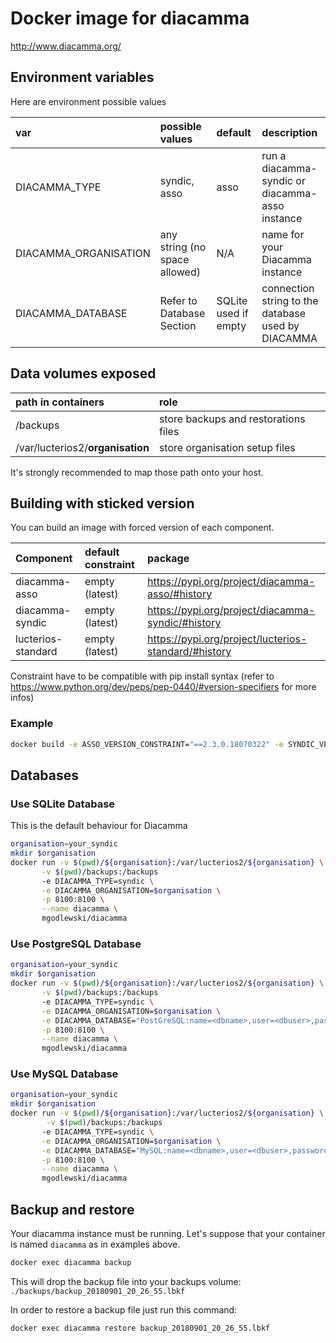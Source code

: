 # Docker image for diacamma

http://www.diacamma.org/

## Environment variables
Here are environment possible values

| var                   | possible values               | default              | description                                        |
|:----------------------|:------------------------------|:---------------------|:---------------------------------------------------|
| DIACAMMA_TYPE         | syndic, asso                  | asso                 | run a diacamma-syndic or diacamma-asso instance    |
| DIACAMMA_ORGANISATION | any string (no space allowed) | N/A                  | name for your Diacamma instance                    |
| DIACAMMA_DATABASE     | Refer to Database Section     | SQLite used if empty | connection string to the database used by DIACAMMA |

## Data volumes exposed
| path in containers                | role                                 |
|:----------------------------------|:-------------------------------------|
| /backups                          | store backups and restorations files |
| /var/lucterios2/**organisation**  | store organisation setup files |

It's strongly recommended to map those path onto your host.

## Building with sticked version
You can build an image with forced version of each component.

| Component|default constraint|package|
|:---|:---|:---|
|diacamma-asso      | empty (latest)    | https://pypi.org/project/diacamma-asso/#history      |
|diacamma-syndic    | empty (latest)    | https://pypi.org/project/diacamma-syndic/#history    |
|lucterios-standard | empty (latest)    | https://pypi.org/project/lucterios-standard/#history |

Constraint have to be compatible with pip install syntax (refer to https://www.python.org/dev/peps/pep-0440/#version-specifiers for more infos)

### Example
```bash
docker build -e ASSO_VERSION_CONSTRAINT="==2.3.0.18070322" -e SYNDIC_VERSION_CONSTRAINT="==2.3.0.18073020" LUCTERIOS_VERSION_CONSTRAINT="==2.3.0.18070322" .
```

## Databases

### Use SQLite Database
This is the default behaviour for Diacamma
```bash
organisation=your_syndic
mkdir $organisation
docker run -v $(pwd)/${organisation}:/var/lucterios2/${organisation} \
       -v $(pwd)/backups:/backups
       -e DIACAMMA_TYPE=syndic \
       -e DIACAMMA_ORGANISATION=$organisation \
       -p 8100:8100 \
       --name diacamma \
       mgodlewski/diacamma
```

### Use PostgreSQL Database
```bash
organisation=your_syndic
mkdir $organisation
docker run -v $(pwd)/${organisation}:/var/lucterios2/${organisation} \
       -v $(pwd)/backups:/backups
       -e DIACAMMA_TYPE=syndic \
       -e DIACAMMA_ORGANISATION=$organisation \
       -e DIACAMMA_DATABASE="PostGreSQL:name=<dbname>,user=<dbuser>,password=<dbpass>,host=<dbhost>" \
       -p 8100:8100 \
       --name diacamma \
       mgodlewski/diacamma
```

### Use MySQL Database
```bash
organisation=your_syndic
mkdir $organisation
docker run -v $(pwd)/${organisation}:/var/lucterios2/${organisation} \
        -v $(pwd)/backups:/backups
       -e DIACAMMA_TYPE=syndic \
       -e DIACAMMA_ORGANISATION=$organisation \
       -e DIACAMMA_DATABASE="MySQL:name=<dbname>,user=<dbuser>,password=<dbpass>,host=<dbhost>" \
       -p 8100:8100 \
       --name diacamma \
       mgodlewski/diacamma
```

## Backup and restore

Your diacamma instance must be running. Let's suppose that your container is named `diacamma` as in examples above.

```bash
docker exec diacamma backup
```
This will drop the backup file into your backups volume: `./backups/backup_20180901_20_26_55.lbkf`

In order to restore a backup file just run this command:

```bash
docker exec diacamma restore backup_20180901_20_26_55.lbkf
```
